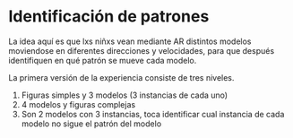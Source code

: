 # Identificación de patrones

La idea aquí es que lxs niñxs vean mediante AR distintos modelos moviendose en diferentes direcciones y velocidades, para que después identifiquen en qué patrón se mueve cada modelo.

La primera versión de la experiencia consiste de tres niveles.

1. Figuras simples y 3 modelos (3 instancias de cada uno)
2. 4 modelos y figuras complejas
3. Son 2 modelos con 3 instancias, toca identificar cual instancia de cada modelo no sigue el patrón del modelo
